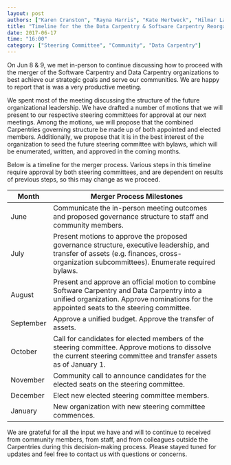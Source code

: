 ```yaml
---
layout: post
authors: ["Karen Cranston", "Rayna Harris", "Kate Hertweck", "Hilmar Lapp"]
title: "Timeline for the the Data Carpentry & Software Carpentry Reorganization"
date: 2017-06-17
time: "16:00"
category: ["Steering Committee", "Community", "Data Carpentry"]
---
```


On Jun 8 & 9, we met in-person to continue discussing how to proceed with the merger of the Software Carpentry and Data Carpentry organizations to best achieve our strategic goals and serve our communities. We are happy to report that is was a very productive meeting. 
 
We spent most of the meeting discussing the structure of the future organizational leadership. We have drafted a number of motions that we will present to our respective steering committees for approval at our next meetings. Among the motions, we will propose that the combined Carpentries governing structure be made up of both appointed and elected members. Additionally, we propose that it is in the best interest of the organization to seed the future steering committee with bylaws, which will be enumerated, written, and approved in the coming months. 
 
Below is a timeline for the merger process. Various steps in this timeline require approval by both steering committees, and are dependent on results of previous steps, so this may change as we proceed. 
 
| Month | Merger Process Milestones | 
| --- | --- | 
|June | Communicate the in-person meeting outcomes and proposed governance structure to staff and community members. | 
|July | Present motions to approve the proposed governance structure, executive leadership, and transfer of assets (e.g. finances, cross-organization subcommittees). Enumerate required bylaws.|
|August | Present and approve an official motion to combine Software Carpentry and Data Carpentry into a unified organization. Approve nominations for the appointed seats to the steering committee.|
|September | Approve a unified budget. Approve the transfer of assets. |
|October | Call for candidates for elected members of the steering committee. Approve motions to dissolve the current steering committee and transfer assets as of January 1. |
|November | Community call to announce candidates for the elected seats on the steering committee.|
|December | Elect new elected steering committee members.|
|January | New organization with new steering committee commences. |
 
We are grateful for all the input we have and will to continue to received from community members, from staff, and from colleagues outside the Carpentries during this decision-making process. Please stayed tuned for updates and feel free to contact us with questions or concerns. 

